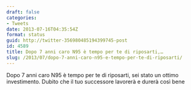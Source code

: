 ```yaml
---
draft: false
categories:
- Tweets
date: 2013-07-16T04:35:54Z
format: status
guid: http://twitter-356980485194399745-post
id: 4589
title: Dopo 7 anni caro N95 è tempo per te di riposarti,…
slug: /2013/07/dopo-7-anni-caro-n95-e-tempo-per-te-di-riposarti/
---
```


Dopo 7 anni caro N95 è tempo per te di riposarti, sei stato un ottimo investimento. Dubito che il tuo successore lavorerà e durerà così bene